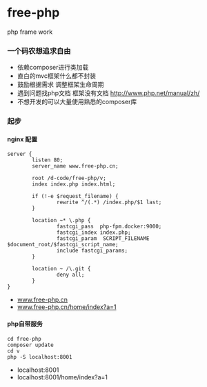 # free-php
php frame work

### 一个码农想追求自由
- 依赖composer进行类加载
- 直白的mvc框架什么都不封装
- 鼓励根据需求 调整框架生命周期
- 遇到问题找php文档 框架没有文档 http://www.php.net/manual/zh/
- 不想开发的可以大量使用熟悉的composer库
### 起步

#### nginx 配置
```
server {
        listen 80;
        server_name www.free-php.cn;

        root /d-code/free-php/v;
        index index.php index.html;

        if (!-e $request_filename) {
                rewrite ^/(.*) /index.php/$1 last;
        }

        location ~* \.php {
                fastcgi_pass  php-fpm.docker:9000;
                fastcgi_index index.php;
                fastcgi_param  SCRIPT_FILENAME  $document_root/$fastcgi_script_name;
                include fastcgi_params;
        }

        location ~ /\.git {
                deny all;
        }
}
```

- www.free-php.cn
- www.free-php.cn/home/index?a=1

#### php自带服务
```
cd free-php
composer update
cd v
php -S localhost:8001
```

- localhost:8001
- localhost:8001/home/index?a=1